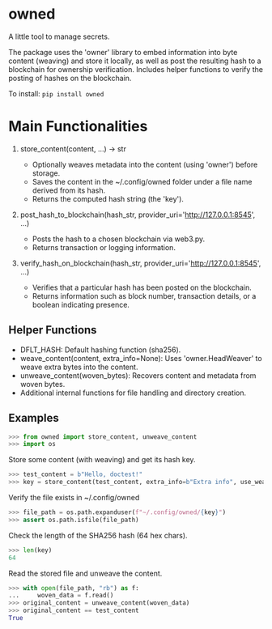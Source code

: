 # owned

A little tool to manage secrets.

The package uses the 'owner' library to embed information into byte content (weaving)
and store it locally, as well as post the resulting hash to a blockchain for ownership
verification. Includes helper functions to verify the posting of hashes on the blockchain.

To install:	```pip install owned```


# Main Functionalities


1) store_content(content, ...) -> str
   - Optionally weaves metadata into the content (using 'owner') before storage.
   - Saves the content in the ~/.config/owned folder under a file name derived from its hash.
   - Returns the computed hash string (the 'key').

2) post_hash_to_blockchain(hash_str, provider_uri='http://127.0.0.1:8545', ...)
   - Posts the hash to a chosen blockchain via web3.py.
   - Returns transaction or logging information.

3) verify_hash_on_blockchain(hash_str, provider_uri='http://127.0.0.1:8545', ...)
   - Verifies that a particular hash has been posted on the blockchain.
   - Returns information such as block number, transaction details, or a boolean indicating presence.

## Helper Functions

- DFLT_HASH: Default hashing function (sha256).
- weave_content(content, extra_info=None): Uses 'owner.HeadWeaver' to weave extra bytes into the content.
- unweave_content(woven_bytes): Recovers content and metadata from woven bytes.
- Additional internal functions for file handling and directory creation.

## Examples

```python
>>> from owned import store_content, unweave_content
>>> import os
```

Store some content (with weaving) and get its hash key.

```python
>>> test_content = b"Hello, doctest!"
>>> key = store_content(test_content, extra_info=b"Extra info", use_weave=True)
```

Verify the file exists in ~/.config/owned

```python
>>> file_path = os.path.expanduser(f"~/.config/owned/{key}")
>>> assert os.path.isfile(file_path)
```

Check the length of the SHA256 hash (64 hex chars).

```python
>>> len(key)
64
```

Read the stored file and unweave the content.

```python
>>> with open(file_path, "rb") as f:
...     woven_data = f.read()
>>> original_content = unweave_content(woven_data)
>>> original_content == test_content
True
```